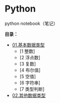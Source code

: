 # Python
python notebook（笔记）


**目录：**

* [01.基本数据类型](/Python/01.基本数据类型.md)
  - [1 整数]
  - [2 浮点数]
  - [3 复数]
  - [4 布尔值]
  - [5 空值]
  - [6 字符串]
  - [7 类型判断]
* [02.其他数据类型](/Python/02.其他数据类型.md)





